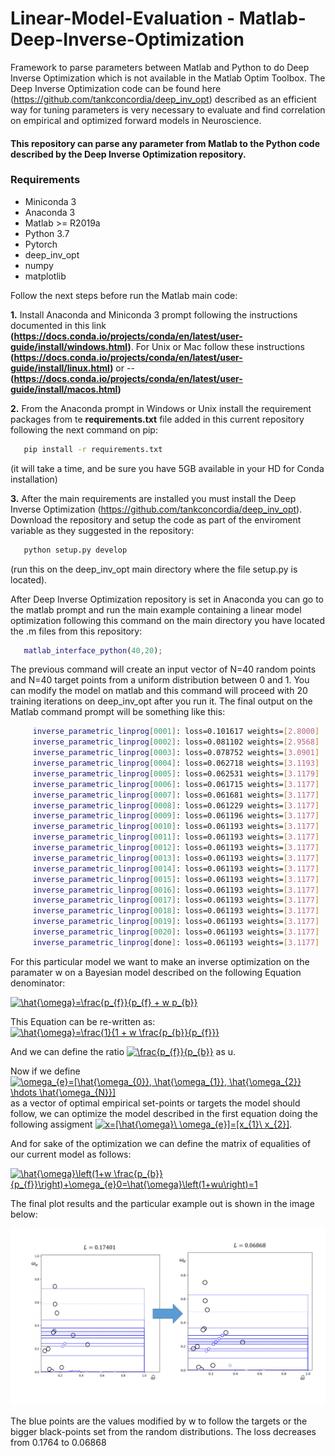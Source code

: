 # Linear-Model-Evaluation - Matlab-Deep-Inverse-Optimization

Framework to parse parameters between Matlab and Python to do Deep Inverse Optimization which is not available in the Matlab Optim Toolbox. The Deep Inverse Optimization code can be found here (https://github.com/tankconcordia/deep_inv_opt) described as an efficient way for tuning parameters is very necessary to evaluate and find correlation on empirical and  optimized forward models in Neuroscience. 

#### This repository can parse any parameter from Matlab to the Python code described by the Deep Inverse Optimization repository.

### Requirements
- Miniconda 3
- Anaconda 3
- Matlab >= R2019a
- Python 3.7
- Pytorch
- deep_inv_opt
- numpy
- matplotlib

Follow the next steps before run the Matlab main code:

__1.__ Install Anaconda and Miniconda 3 prompt following the instructions documented in this link __(https://docs.conda.io/projects/conda/en/latest/user-guide/install/windows.html)__. For Unix or Mac follow these instructions __(https://docs.conda.io/projects/conda/en/latest/user-guide/install/linux.html)__ or --__(https://docs.conda.io/projects/conda/en/latest/user-guide/install/macos.html)__

__2.__ From the Anaconda prompt in Windows or Unix install the requirement packages from te __requirements.txt__ file added in this current repository following the next command on pip:

```bash  
   pip install -r requirements.txt
```
(it will take a time, and be sure you have 5GB available in your HD for Conda installation)

__3.__ After the main requirements are installed you must install the Deep Inverse Optimization (https://github.com/tankconcordia/deep_inv_opt). Download the repository and setup the code as part of the enviroment variable as they suggested in the repository:

```bash  
   python setup.py develop
```
(run this on the deep_inv_opt main directory where the file setup.py is located).

After Deep Inverse Optimization repository is set in Anaconda you can go to the matlab prompt and run the main example containing a linear model optimization following this command on the main directory you have located the .m files from this repository:

```matlab 
   matlab_interface_python(40,20);
```

The previous command will create an input vector of N=40 random points and N=40 target points from a uniform distribution between 0 and 1. You can modify the model on matlab and this command will proceed with 20 training iterations on deep_inv_opt after you run it. The final output on the Matlab command prompt will be something like this:
```bash 
     inverse_parametric_linprog[0001]: loss=0.101617 weights=[2.8000]
     inverse_parametric_linprog[0002]: loss=0.081102 weights=[2.9568]
     inverse_parametric_linprog[0003]: loss=0.078752 weights=[3.0901]
     inverse_parametric_linprog[0004]: loss=0.062718 weights=[3.1193]
     inverse_parametric_linprog[0005]: loss=0.062531 weights=[3.1179]
     inverse_parametric_linprog[0006]: loss=0.061715 weights=[3.1177]
     inverse_parametric_linprog[0007]: loss=0.061681 weights=[3.1177]
     inverse_parametric_linprog[0008]: loss=0.061229 weights=[3.1177]
     inverse_parametric_linprog[0009]: loss=0.061196 weights=[3.1177]
     inverse_parametric_linprog[0010]: loss=0.061193 weights=[3.1177]
     inverse_parametric_linprog[0011]: loss=0.061193 weights=[3.1177]
     inverse_parametric_linprog[0012]: loss=0.061193 weights=[3.1177]
     inverse_parametric_linprog[0013]: loss=0.061193 weights=[3.1177]
     inverse_parametric_linprog[0014]: loss=0.061193 weights=[3.1177]
     inverse_parametric_linprog[0015]: loss=0.061193 weights=[3.1177]
     inverse_parametric_linprog[0016]: loss=0.061193 weights=[3.1177]
     inverse_parametric_linprog[0017]: loss=0.061193 weights=[3.1177]
     inverse_parametric_linprog[0018]: loss=0.061193 weights=[3.1177]
     inverse_parametric_linprog[0019]: loss=0.061193 weights=[3.1177]
     inverse_parametric_linprog[0020]: loss=0.061193 weights=[3.1177]
     inverse_parametric_linprog[done]: loss=0.061193 weights=[3.1177]
```
For this particular model we want to make an inverse optimization on the paramater w on a Bayesian model described on the following Equation denominator:

<a href="https://www.codecogs.com/eqnedit.php?latex=\hat{\omega}=\frac{p_{f}}{p_{f}&space;&plus;&space;w&space;p_{b}}" target="_blank"><img src="https://latex.codecogs.com/gif.latex?\hat{\omega}=\frac{p_{f}}{p_{f}&space;&plus;&space;w&space;p_{b}}" title="\hat{\omega}=\frac{p_{f}}{p_{f} + w p_{b}}" /></a>

This Equation can be re-written as: <a href="https://www.codecogs.com/eqnedit.php?latex=\hat{\omega}=\frac{1}{1&space;&plus;&space;w&space;\frac{p_{b}}{p_{f}}}" target="_blank"><img src="https://latex.codecogs.com/gif.latex?\hat{\omega}=\frac{1}{1&space;&plus;&space;w&space;\frac{p_{b}}{p_{f}}}" title="\hat{\omega}=\frac{1}{1 + w \frac{p_{b}}{p_{f}}}" /></a> 

And we can define the ratio <a href="https://www.codecogs.com/eqnedit.php?latex=\frac{p_{f}}{p_{b}}" target="_blank"><img src="https://latex.codecogs.com/gif.latex?\frac{p_{f}}{p_{b}}" title="\frac{p_{f}}{p_{b}}" /></a> as u.

Now if we define <a href="https://www.codecogs.com/eqnedit.php?latex=\omega_{e}=[\hat{\omega_{0}},&space;\hat{\omega_{1}},&space;\hat{\omega_{2}}&space;\hdots&space;\hat{\omega_{N}}]" target="_blank"><img src="https://latex.codecogs.com/gif.latex?\omega_{e}=[\hat{\omega_{0}},&space;\hat{\omega_{1}},&space;\hat{\omega_{2}}&space;\hdots&space;\hat{\omega_{N}}]" title="\omega_{e}=[\hat{\omega_{0}}, \hat{\omega_{1}}, \hat{\omega_{2}} \hdots \hat{\omega_{N}}]" /></a> as a vector of optimal empirical set-points or targets the model should follow, we can optimize the model described in the first equation doing the following assigment <a href="https://www.codecogs.com/eqnedit.php?latex=x=[\hat{\omega}\&space;\omega_{e}]=[x_{1}\&space;x_{2}]" target="_blank"><img src="https://latex.codecogs.com/gif.latex?x=[\hat{\omega}\&space;\omega_{e}]=[x_{1}\&space;x_{2}]" title="x=[\hat{\omega}\ \omega_{e}]=[x_{1}\ x_{2}]" /></a>.

And for sake of the optimization we can define the matrix of equalities of our current model as follows: 

<a href="https://www.codecogs.com/eqnedit.php?latex=\hat{\omega}\left(1&plus;w&space;\frac{p_{b}}{p_{f}}\right)&plus;\omega_{e}0=\hat{\omega}\left(1&plus;wu\right)=1" target="_blank"><img src="https://latex.codecogs.com/gif.latex?\hat{\omega}\left(1&plus;w&space;\frac{p_{b}}{p_{f}}\right)&plus;\omega_{e}0=\hat{\omega}\left(1&plus;wu\right)=1" title="\hat{\omega}\left(1+w \frac{p_{b}}{p_{f}}\right)+\omega_{e}0=\hat{\omega}\left(1+wu\right)=1" /></a>

The final plot results and the particular example out is shown in the image below:

![results linear model inverse optimization](https://github.com/meiyor/Linear-Model-Evaluation---Matlab-Deep-Inverse-Optimization/blob/master/test_linear_model.jpg)

The blue points are the values modified by w to follow the targets or the bigger black-points set from the random distributions. The loss decreases from 0.1764 to 0.06868
